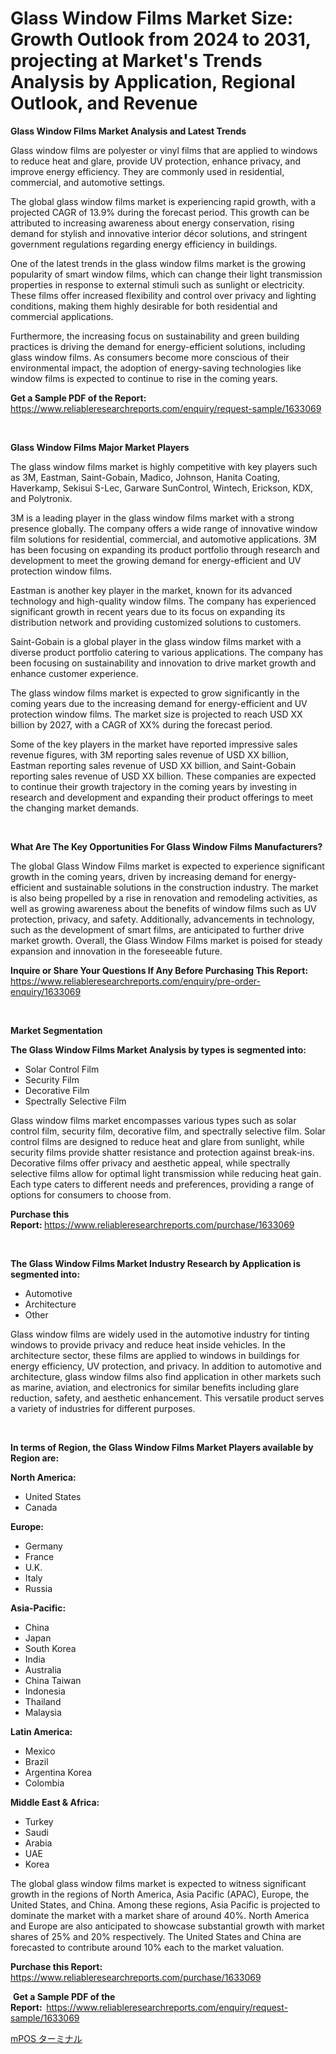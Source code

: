 <p><h1>Glass Window Films Market Size: Growth Outlook from 2024 to 2031, projecting at Market's Trends Analysis by Application, Regional Outlook, and Revenue</h1></p><p><strong>Glass Window Films Market Analysis and Latest Trends</strong></p>
<p><p>Glass window films are polyester or vinyl films that are applied to windows to reduce heat and glare, provide UV protection, enhance privacy, and improve energy efficiency. They are commonly used in residential, commercial, and automotive settings.</p><p>The global glass window films market is experiencing rapid growth, with a projected CAGR of 13.9% during the forecast period. This growth can be attributed to increasing awareness about energy conservation, rising demand for stylish and innovative interior décor solutions, and stringent government regulations regarding energy efficiency in buildings.</p><p>One of the latest trends in the glass window films market is the growing popularity of smart window films, which can change their light transmission properties in response to external stimuli such as sunlight or electricity. These films offer increased flexibility and control over privacy and lighting conditions, making them highly desirable for both residential and commercial applications.</p><p>Furthermore, the increasing focus on sustainability and green building practices is driving the demand for energy-efficient solutions, including glass window films. As consumers become more conscious of their environmental impact, the adoption of energy-saving technologies like window films is expected to continue to rise in the coming years.</p></p>
<p><strong>Get a Sample PDF of the Report:&nbsp;</strong> <a href="https://www.reliableresearchreports.com/enquiry/request-sample/1633069">https://www.reliableresearchreports.com/enquiry/request-sample/1633069</a></p>
<p>&nbsp;</p>
<p><strong>Glass Window Films Major Market Players</strong></p>
<p><p>The glass window films market is highly competitive with key players such as 3M, Eastman, Saint-Gobain, Madico, Johnson, Hanita Coating, Haverkamp, Sekisui S-Lec, Garware SunControl, Wintech, Erickson, KDX, and Polytronix.</p><p>3M is a leading player in the glass window films market with a strong presence globally. The company offers a wide range of innovative window film solutions for residential, commercial, and automotive applications. 3M has been focusing on expanding its product portfolio through research and development to meet the growing demand for energy-efficient and UV protection window films.</p><p>Eastman is another key player in the market, known for its advanced technology and high-quality window films. The company has experienced significant growth in recent years due to its focus on expanding its distribution network and providing customized solutions to customers.</p><p>Saint-Gobain is a global player in the glass window films market with a diverse product portfolio catering to various applications. The company has been focusing on sustainability and innovation to drive market growth and enhance customer experience.</p><p>The glass window films market is expected to grow significantly in the coming years due to the increasing demand for energy-efficient and UV protection window films. The market size is projected to reach USD XX billion by 2027, with a CAGR of XX% during the forecast period.</p><p>Some of the key players in the market have reported impressive sales revenue figures, with 3M reporting sales revenue of USD XX billion, Eastman reporting sales revenue of USD XX billion, and Saint-Gobain reporting sales revenue of USD XX billion. These companies are expected to continue their growth trajectory in the coming years by investing in research and development and expanding their product offerings to meet the changing market demands.</p></p>
<p>&nbsp;</p>
<p><strong>What Are The Key Opportunities For Glass Window Films Manufacturers?</strong></p>
<p><p>The global Glass Window Films market is expected to experience significant growth in the coming years, driven by increasing demand for energy-efficient and sustainable solutions in the construction industry. The market is also being propelled by a rise in renovation and remodeling activities, as well as growing awareness about the benefits of window films such as UV protection, privacy, and safety. Additionally, advancements in technology, such as the development of smart films, are anticipated to further drive market growth. Overall, the Glass Window Films market is poised for steady expansion and innovation in the foreseeable future.</p></p>
<p><strong>Inquire or Share Your Questions If Any Before Purchasing This Report:</strong> <a href="https://www.reliableresearchreports.com/enquiry/pre-order-enquiry/1633069">https://www.reliableresearchreports.com/enquiry/pre-order-enquiry/1633069</a></p>
<p>&nbsp;</p>
<p><strong>Market Segmentation</strong></p>
<p><strong>The Glass Window Films Market Analysis by types is segmented into:</strong></p>
<p><ul><li>Solar Control Film</li><li>Security Film</li><li>Decorative Film</li><li>Spectrally Selective Film</li></ul></p>
<p><p>Glass window films market encompasses various types such as solar control film, security film, decorative film, and spectrally selective film. Solar control films are designed to reduce heat and glare from sunlight, while security films provide shatter resistance and protection against break-ins. Decorative films offer privacy and aesthetic appeal, while spectrally selective films allow for optimal light transmission while reducing heat gain. Each type caters to different needs and preferences, providing a range of options for consumers to choose from.</p></p>
<p><strong>Purchase this Report:&nbsp;</strong><a href="https://www.reliableresearchreports.com/purchase/1633069">https://www.reliableresearchreports.com/purchase/1633069</a></p>
<p>&nbsp;</p>
<p><strong>The Glass Window Films Market Industry Research by Application is segmented into:</strong></p>
<p><ul><li>Automotive</li><li>Architecture</li><li>Other</li></ul></p>
<p><p>Glass window films are widely used in the automotive industry for tinting windows to provide privacy and reduce heat inside vehicles. In the architecture sector, these films are applied to windows in buildings for energy efficiency, UV protection, and privacy. In addition to automotive and architecture, glass window films also find application in other markets such as marine, aviation, and electronics for similar benefits including glare reduction, safety, and aesthetic enhancement. This versatile product serves a variety of industries for different purposes.</p></p>
<p>&nbsp;</p>
<p><strong>In terms of Region, the Glass Window Films Market Players available by Region are:</strong></p>
<p>
    <p> <strong> North America: </strong>
        <ul>
            <li>United States</li>
            <li>Canada</li>
        </ul>
        </p> 
    <p> <strong> Europe: </strong>
        <ul>
            <li>Germany</li>
            <li>France</li>
            <li>U.K.</li>
            <li>Italy</li>
            <li>Russia</li>
        </ul>
        </p> 
    <p> <strong> Asia-Pacific: </strong>
        <ul>
            <li>China</li>
            <li>Japan</li>
            <li>South Korea</li>
            <li>India</li>
            <li>Australia</li>
            <li>China Taiwan</li>
            <li>Indonesia</li>
            <li>Thailand</li>
            <li>Malaysia</li>
        </ul>
        </p> 
    <p> <strong> Latin America: </strong>
        <ul>
            <li>Mexico</li>
            <li>Brazil</li>
            <li>Argentina Korea</li>
            <li>Colombia</li>
        </ul>
        </p> 
    <p> <strong> Middle East & Africa: </strong>
        <ul>
            <li>Turkey</li>
            <li>Saudi</li>
            <li>Arabia</li>
            <li>UAE</li>
            <li>Korea</li>
        </ul>
    </p>
    </p>
<p><p>The global glass window films market is expected to witness significant growth in the regions of North America, Asia Pacific (APAC), Europe, the United States, and China. Among these regions, Asia Pacific is projected to dominate the market with a market share of around 40%. North America and Europe are also anticipated to showcase substantial growth with market shares of 25% and 20% respectively. The United States and China are forecasted to contribute around 10% each to the market valuation.</p></p>
<p><strong>Purchase this Report: </strong><a href="https://www.reliableresearchreports.com/purchase/1633069">https://www.reliableresearchreports.com/purchase/1633069</a></p>
<p>&nbsp;<strong>Get a Sample PDF of the Report:&nbsp;&nbsp;</strong><a href="https://www.reliableresearchreports.com/enquiry/request-sample/1633069">https://www.reliableresearchreports.com/enquiry/request-sample/1633069</a></p>
<p><strong></strong></p>
<p><p><a href="https://github.com/ppmazlotr77499/Market-Research-Report-List-1/blob/main/1639952193214.md">mPOS ターミナル</a></p></p>